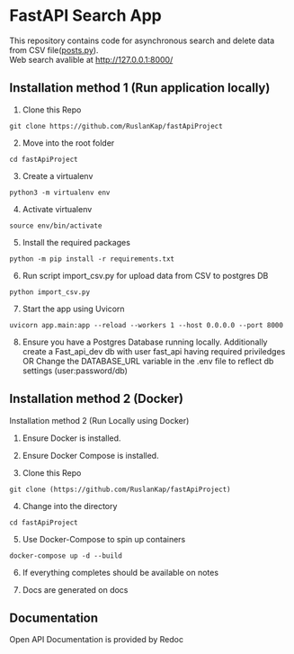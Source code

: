 <h1 class="code-line" data-line-start=0 data-line-end=1 ><a id="FastAPI_Search_App_0"></a>FastAPI Search App</h1>
<p class="has-line-data" data-line-start="2" data-line-end="4">This repository contains code for asynchronous search and delete data from CSV file(<a href="http://posts.py">posts.py</a>).<br>
Web search  avalible at <a href="http://127.0.0.1:8000/">http://127.0.0.1:8000/</a></p>
<h2 class="code-line" data-line-start=6 data-line-end=7 ><a id="Installation_method_1_Run_application_locally_6"></a>Installation method 1 (Run application locally)</h2>
<ol>
<li class="has-line-data" data-line-start="9" data-line-end="11">Clone this Repo</li>
</ol>
<pre><code class="has-line-data" data-line-start="12" data-line-end="14" class="language-sh">git <span class="hljs-built_in">clone</span> https://github.com/RuslanKap/fastApiProject
</code></pre>
<ol start="2">
<li class="has-line-data" data-line-start="14" data-line-end="16">Move into the root folder</li>
</ol>
<pre><code class="has-line-data" data-line-start="17" data-line-end="19" class="language-sh"><span class="hljs-built_in">cd</span> fastApiProject
</code></pre>
<ol start="3">
<li class="has-line-data" data-line-start="19" data-line-end="21">Create a virtualenv</li>
</ol>
<pre><code class="has-line-data" data-line-start="22" data-line-end="24" class="language-sh">python3 -m virtualenv env
</code></pre>
<ol start="4">
<li class="has-line-data" data-line-start="24" data-line-end="26">Activate virtualenv</li>
</ol>
<pre><code class="has-line-data" data-line-start="27" data-line-end="29" class="language-sh"><span class="hljs-built_in">source</span> env/bin/activate
</code></pre>
<ol start="5">
<li class="has-line-data" data-line-start="29" data-line-end="31">Install the required packages</li>
</ol>
<pre><code class="has-line-data" data-line-start="32" data-line-end="34" class="language-sh">python -m pip install -r requirements.txt
</code></pre>
<ol start="6">
<li class="has-line-data" data-line-start="34" data-line-end="36">Run script import_csv.py for upload data from CSV to postgres DB</li>
</ol>
<pre><code class="has-line-data" data-line-start="37" data-line-end="39" class="language-sh">python import_csv.py
</code></pre>
<ol start="7">
<li class="has-line-data" data-line-start="39" data-line-end="41">Start the app using Uvicorn</li>
</ol>
<pre><code class="has-line-data" data-line-start="42" data-line-end="44" class="language-sh">uvicorn app.main:app --reload --workers <span class="hljs-number">1</span> --host <span class="hljs-number">0.0</span>.<span class="hljs-number">0.0</span> --port <span class="hljs-number">8000</span>
</code></pre>
<ol start="8">
<li class="has-line-data" data-line-start="44" data-line-end="46">Ensure you have a Postgres Database running locally. Additionally create a Fast_api_dev db with user fast_api having required priviledges OR Change the DATABASE_URL variable in the .env file to reflect db settings (user:password/db)</li>
</ol>
<h2 class="code-line" data-line-start=46 data-line-end=47 ><a id="Installation_method_2_Docker_46"></a>Installation method 2 (Docker)</h2>
<p class="has-line-data" data-line-start="48" data-line-end="49">Installation method 2 (Run Locally using Docker)</p>
<ol>
<li class="has-line-data" data-line-start="50" data-line-end="52">
<p class="has-line-data" data-line-start="50" data-line-end="51">Ensure Docker is installed.</p>
</li>
<li class="has-line-data" data-line-start="52" data-line-end="54">
<p class="has-line-data" data-line-start="52" data-line-end="53">Ensure Docker Compose is installed.</p>
</li>
<li class="has-line-data" data-line-start="54" data-line-end="55">
<p class="has-line-data" data-line-start="54" data-line-end="55">Clone this Repo</p>
</li>
</ol>
<pre><code class="has-line-data" data-line-start="56" data-line-end="58" class="language-sh">git <span class="hljs-built_in">clone</span> (https://github.com/RuslanKap/fastApiProject)
</code></pre>
<ol start="4">
<li class="has-line-data" data-line-start="58" data-line-end="59">Change into the directory</li>
</ol>
<pre><code class="has-line-data" data-line-start="60" data-line-end="62" class="language-sh"><span class="hljs-built_in">cd</span> fastApiProject
</code></pre>
<ol start="5">
<li class="has-line-data" data-line-start="62" data-line-end="63">Use Docker-Compose to spin up containers</li>
</ol>
<pre><code class="has-line-data" data-line-start="64" data-line-end="66" class="language-sh">docker-compose up <span class="hljs-operator">-d</span> --build
</code></pre>
<ol start="6">
<li class="has-line-data" data-line-start="66" data-line-end="68">
<p class="has-line-data" data-line-start="66" data-line-end="67">If everything completes should be available on notes</p>
</li>
<li class="has-line-data" data-line-start="68" data-line-end="70">
<p class="has-line-data" data-line-start="68" data-line-end="69">Docs are generated on docs</p>
</li>
</ol>
<h2 class="code-line" data-line-start=70 data-line-end=71 ><a id="Documentation_70"></a>Documentation</h2>
<p class="has-line-data" data-line-start="71" data-line-end="72">Open API Documentation is provided by Redoc</p>
